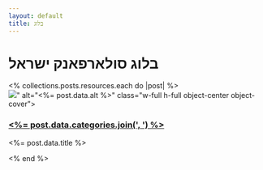 ```yaml
---
layout: default
title: בלוג
---
```

<h1 class="text-6xl lg:text-7xl font-bold primary-color mb-4">בלוג סולארפאנק ישראל</h1>
<div class="max-w-7xl mx-auto px-4 sm:px-6 lg:px-8">
  <div class="max-w-2xl mx-auto lg:max-w-none">
    <div class="mt-6 space-y-12 lg:space-y-0 lg:grid lg:grid-cols-3 lg:gap-x-6 lg:gap-y-6">
      <% collections.posts.resources.each do |post| %>
          <div class="group relative">
            <div class="relative w-full h-80 bg-white rounded-lg overflow-hidden group-hover:opacity-75 sm:aspect-w-2 sm:aspect-h-1 sm:h-64 lg:aspect-w-1 lg:aspect-h-1">
                <img src="<%= relative_url post.data.pic.split("/src").last %>" alt="<%= post.data.alt %>" class="w-full h-full object-center object-cover">
            </div>
            <h3 class="mt-2 text-sm text-gray-500">
                <a href="<%= post.relative_url %>">
                <span class="absolute inset-0"></span>
                <%= post.data.categories.join(', ') %>
                </a>
            </h3>
            <p class="text-base font-semibold text-gray-900"><%= post.data.title %></p>
          </div>
      <% end %>
    </div>
  </div>
</div>